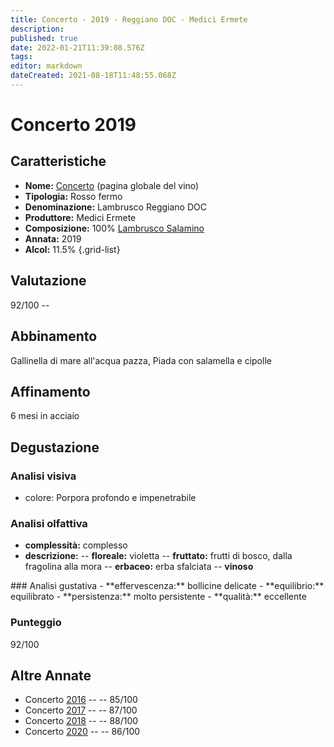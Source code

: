 ```yaml
---
title: Concerto - 2019 - Reggiano DOC - Medici Ermete
description: 
published: true
date: 2022-01-21T11:39:08.576Z
tags: 
editor: markdown
dateCreated: 2021-08-18T11:48:55.068Z
---
```


# Concerto 2019

## Caratteristiche
- **Nome:** <span id="nome">[Concerto](/vini/Italia/Emilia/Medici-Ermete/Concerto/scheda-globale)</span> (pagina globale del vino) 
- **Tipologia:** Rosso fermo
- **Denominazione:** <span id="denominazione">Lambrusco Reggiano DOC</span> 
- **Produttore:** <span id="cantina">Medici Ermete</span> 
- **Composizione:** <span id="vitigno">100% [Lambrusco Salamino](/vitigni/Italia/bacca-nera/lambrusco-salamino)</span>
- **Annata:** <span id="annata">2019</span>
- **Alcol:** 11.5%
{.grid-list}

## Valutazione

<span id="punteggio">92/100</span> -- <span class="valutazione"><span class="star-3"></span></span>

## Abbinamento
Gallinella di mare all'acqua pazza, Piada con salamella e cipolle

## Affinamento
6 mesi in acciaio 

## Degustazione

### Analisi visiva
- colore: Porpora profondo e impenetrabile

### Analisi olfattiva
<div class="vini" id="concerto"></div>
<div class="olfattiva-testo">

- **complessità:**  complesso
- **descrizione:** 
  -- **<span id="florealeInput">floreale</span>:** violetta
  -- **<span id="fruttatoInput">fruttato</span>:** frutti di bosco, dalla fragolina alla mora
  -- **<span id="vegetaleInput">erbaceo</span>:** erba sfalciata
  -- **<span id="vinosoInput">vinoso</span>**

</div>
### Analisi gustativa
- **effervescenza:** bollicine delicate
- **equilibrio:** equilibrato
- **persistenza:** molto persistente
- **qualità:** eccellente

### Punteggio
<span class="valutazione">92/100</span>

## Altre Annate
- Concerto [2016](/vini/Italia/Emilia/Medici-Ermete/Concerto/2016) -- <span class="star-3"></span> -- 85/100
- Concerto [2017](/vini/Italia/Emilia/Medici-Ermete/Concerto/2017) -- <span class="star-3"></span> -- 87/100
- Concerto [2018](/vini/Italia/Emilia/Medici-Ermete/Concerto/2018) -- <span class="star-3"></span> -- 88/100
- Concerto [2020](/vini/Italia/Emilia/Medici-Ermete/Concerto/2020) -- <span class="star-3"></span> -- 86/100